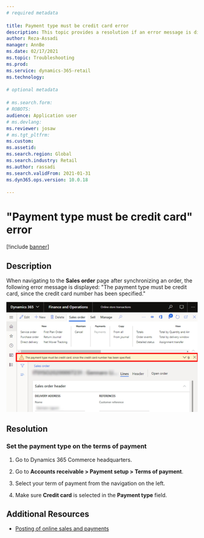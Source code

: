 ```yaml
---
# required metadata

title: Payment type must be credit card error
description: This topic provides a resolution if an error message is displayed when the user goes to the sales order page after synchronizing an order. 
author: Reza-Assadi
manager: AnnBe
ms.date: 02/17/2021
ms.topic: Troubleshooting
ms.prod: 
ms.service: dynamics-365-retail
ms.technology: 

# optional metadata

# ms.search.form: 
# ROBOTS: 
audience: Application user
# ms.devlang: 
ms.reviewer: josaw
# ms.tgt_pltfrm: 
ms.custom: 
ms.assetid: 
ms.search.region: Global
ms.search.industry: Retail
ms.author: rassadi
ms.search.validFrom: 2021-01-31
ms.dyn365.ops.version: 10.0.18

---
```


# "Payment type must be credit card" error

[!include [banner](../../includes/banner.md)]

## Description
When navigating to the **Sales order** page after synchronizing an order, the following error message is displayed: "The
payment type must be credit card, since the credit card number has been specified."

![Payment type must be credit card](media/payment-type-must-be-credit-card.jpg)

## Resolution

### Set the payment type on the terms of payment 

1. Go to Dynamics 365 Commerce headquarters.

1. Go to **Accounts receivable > Payment setup > Terms of payment**.

1. Select your term of payment from the navigation on the left.

1. Make sure **Credit card** is selected in the **Payment type** field.

## Additional Resources
- [Posting of online sales and payments](../posting-online-sales-payments.md)
